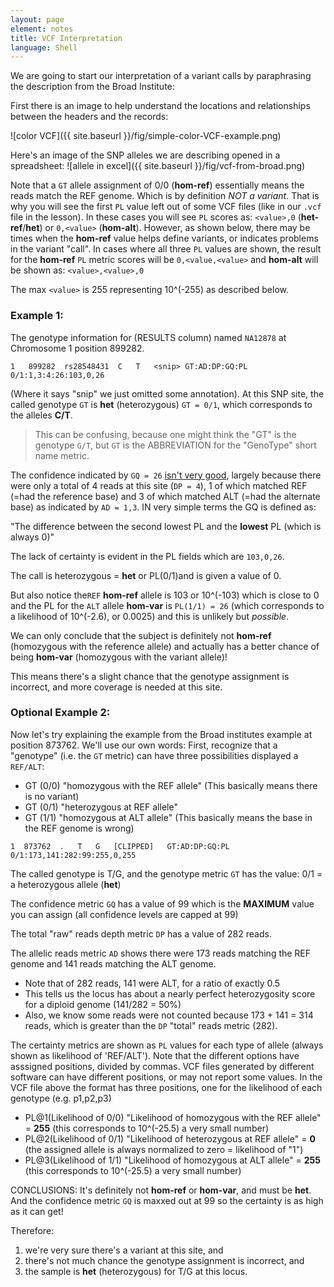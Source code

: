 ```yaml
---
layout: page
element: notes
title: VCF Interpretation
language: Shell
---
```


We are going to start our interpretation of a variant calls by paraphrasing the description from the Broad Institute:

First there is an image to help understand the locations and relationships between the headers and the records:

![color VCF]({{ site.baseurl }}/fig/simple-color-VCF-example.png)

Here's an image of the SNP alleles we are describing opened in a spreadsheet:
![allele in excel]({{ site.baseurl }}/fig/vcf-from-broad.png)

Note that a `GT` allele assignment of 0/0 (**hom-ref**) essentially means the reads match the REF genome. Which is 
by definition *NOT a variant*. That is why you will see the first `PL` value left out of some VCF files (like in our `.vcf` file in the lesson). 
In these cases you will see `PL` scores as: `<value>,0` (**het-ref**/**het**) or `0,<value>` (**hom-alt**). However, 
as shown below, there may be times when the **hom-ref** value helps define variants, or indicates problems in the 
variant "call". In cases where all three `PL` values are shown, the result for the **hom-ref** `PL` metric 
scores will be `0,<value,<value>` 
and **hom-alt** will be shown as: `<value>,<value>,0`

The max `<value>` is 255 representing 10^(-255) as described below.

### Example 1:

The genotype information for (RESULTS column) named `NA12878` at Chromosome 1 position 899282.

`1   899282  rs28548431  C   T   <snip> GT:AD:DP:GQ:PL    0/1:1,3:4:26:103,0,26`

(Where it says "snip" we just omitted some annotation). 
At this SNP site, the called genotype `GT` is **het** (heterozygous) `GT = 0/1`, which corresponds to the alleles **C/T**. 

> This can be confusing, 
> because one might think the "GT" 
> is the genotype `G/T`, but `GT` is the ABBREVIATION for the "GenoType" short name metric. 

The confidence indicated by `GQ = 26` [isn't very good](https://software.broadinstitute.org/gatk/documentation/article?id=11075), largely 
because there were only a total of 4 reads at this site (`DP = 4`), 1 of which matched REF (=had the reference base) 
and 3 of which matched ALT (=had the alternate base) as indicated by `AD = 1,3`. IN very simple terms the GQ is defined as:

"The difference between the second lowest PL and the **lowest** PL (which is always 0)"

The lack of certainty is evident in the PL 
fields which are `103,0,26`.  

The call is heterozygous = **het** or PL(0/1)and is given a value of 0. 

But also notice the`REF` **hom-ref** allele
is 103 or 10^(-103) which is close to 0 and 
the PL for the `ALT` allele **hom-var** is `PL(1/1) = 26` (which corresponds to a likelihood of 10^(-2.6), or 0.0025) and this is unlikely but *possible*. 

We can only conclude that the subject is definitely not **hom-ref** (homozygous with 
the reference allele) and actually has a better chance of being **hom-var** 
(homozygous with the variant allele)!

This means there's a slight chance that the genotype assignment 
is incorrect, and more coverage is needed at this site.  


### Optional Example 2:

Now let's try explaining the example from the Broad institutes example at position 873762. 
We'll use our own words:
First, recognize that a "genotype" (i.e. the `GT` metric) can have three possibilities displayed a `REF/ALT`:
* GT (0/0) "homozygous with the REF allele" (This basically means there is no variant)
* GT (0/1) "heterozygous at REF allele" 
* GT (1/1) "homozygous at ALT allele" (This basically means the base in the REF genome is wrong)


`1	873762	.	T	G	[CLIPPED]	GT:AD:DP:GQ:PL	0/1:173,141:282:99:255,0,255`

The called genotype is T/G, and the genotype metric `GT` has the value: 0/1 = a heterozygous allele (**het**)

The confidence metric `GQ` has a value of 99 which is the **MAXIMUM** value you can assign (all confidence levels are capped at 99)

The total "raw" reads depth metric `DP` has a value of 282 reads.

The allelic reads metric `AD` shows there were 173 reads matching the REF genome and 141 reads matching the ALT genome.
* Note that of 282 reads, 141 were ALT, for a ratio of exactly 0.5
* This tells us the locus has about a nearly perfect heterozygosity score for a diploid genome (141/282 = 50%)
* Also, we know some reads were not counted because 173 + 141 = 314 reads, which is greater than the `DP` "total" reads metric (282).

The certainty metrics are shown as `PL` values for each type of allele (always shown as likelihood of 'REF/ALT'). 
Note that the different options have asssigned positions, divided by commas. VCF files generated by different software
can have different positions, or may not report some values. In the VCF file above the format has three positions,
one for the likelihood of each genotype (e.g. p1,p2,p3)
* PL@1(Likelihood of 0/0) "Likelihood of homozygous with the REF allele" = **255** (this corresponds to 10^(-25.5) a very small number)
* PL@2(Likelihood of 0/1) "Likelihood of heterozygous at REF allele" = **0** (the assigned allele is always normalized to zero = likelihood of "1")
* PL@3(Likelihood of 1/1) "Likelihood of homozygous at ALT allele" = **255** (this corresponds to 10^(-25.5) a very small number)

CONCLUSIONS: It's definitely not **hom-ref** or **hom-var**, and must be **het**. And the confidence metric `GQ` is maxxed out at 99 so 
the certainty is as high as it can get!

Therefore:   
 
 1. we're very sure there's a variant at this site, and 
 2. there's not much chance the genotype assignment is incorrect, and 
 3. the sample is **het** (heterozygous) for T/G at this locus.

<!--
Note that a `GT` allele assignment of 0/0 (**hom-ref**) essentially means the reads match the REF genome. Which is 
by definition *NOT a variant*. That is why you will see this value left out of some VCF files (like in our `.vcf` file in the lesson). 
In these cases you will see `PL` scores as: `<something>,0` (**het-ref**) or `0,<something>` (**hom-alt**). However, 
as shown above, there may be times when the **hom-ref** value helps define variants, or indicates problems in the 
variant "call". In cases where all three `PL` values are shown, the result for the **hom-ref** `PL` metric 
scores will be `0,<something>,<something>` 
and **hom-alt** will be shown as: `<something>,<something>,0`
-->